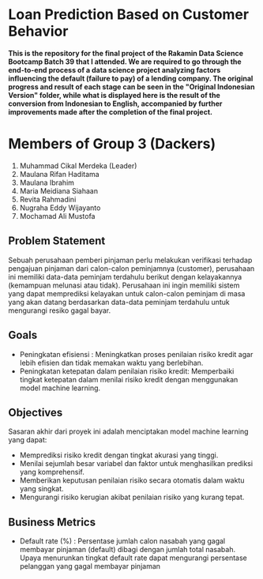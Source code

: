 ﻿# Loan Prediction Based on Customer Behavior

**This is the repository for the final project of the Rakamin Data Science Bootcamp Batch 39 that I attended. We are required to go through the end-to-end process of a data science project analyzing factors influencing the default (failure to pay) of a lending company. The original progress and result of each stage can be seen in the "Original Indonesian Version" folder, while what is displayed here is the result of the conversion from Indonesian to English, accompanied by further improvements made after the completion of the final project.**

# Members of Group 3 (**Dackers**)

1. Muhammad Cikal Merdeka (Leader)
2. Maulana Rifan Haditama
3. Maulana Ibrahim
4. Maria Meidiana Siahaan
5. Revita Rahmadini
6. Nugraha Eddy Wijayanto
7. Mochamad Ali Mustofa

## Problem Statement
Sebuah perusahaan pemberi pinjaman perlu melakukan verifikasi terhadap pengajuan pinjaman dari calon-calon peminjamnya (customer), perusahaan ini memiliki data-data peminjam terdahulu berikut dengan kelayakannya (kemampuan melunasi atau tidak). Perusahaan ini ingin memiliki sistem yang dapat memprediksi kelayakan untuk calon-calon peminjam di masa yang akan datang berdasarkan data-data peminjam terdahulu untuk mengurangi resiko gagal bayar.

## Goals
* Peningkatan efisiensi : Meningkatkan proses penilaian risiko kredit agar lebih efisien dan tidak memakan waktu yang berlebihan.
* Peningkatan ketepatan dalam penilaian risiko kredit: Memperbaiki tingkat ketepatan dalam menilai risiko kredit dengan menggunakan model machine learning.

## Objectives
Sasaran akhir dari proyek ini adalah menciptakan model machine learning yang dapat:

* Memprediksi risiko kredit dengan tingkat akurasi yang tinggi.
* Menilai sejumlah besar variabel dan faktor untuk menghasilkan prediksi yang komprehensif.
* Memberikan keputusan penilaian risiko secara otomatis dalam waktu yang singkat.
* Mengurangi risiko kerugian akibat penilaian risiko yang kurang tepat.

## Business Metrics
* Default rate (%) : Persentase jumlah calon nasabah yang gagal membayar pinjaman (default) dibagi dengan jumlah total nasabah. Upaya menurunkan tingkat default rate dapat mengurangi persentase pelanggan yang gagal membayar pinjaman
